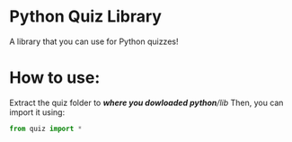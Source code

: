 # Python Quiz Library
A library that you can use for Python quizzes!

# How to use: 
Extract the quiz folder to ***where you dowloaded python**/lib*
Then, you can import it using:
```python
from quiz import *
```
